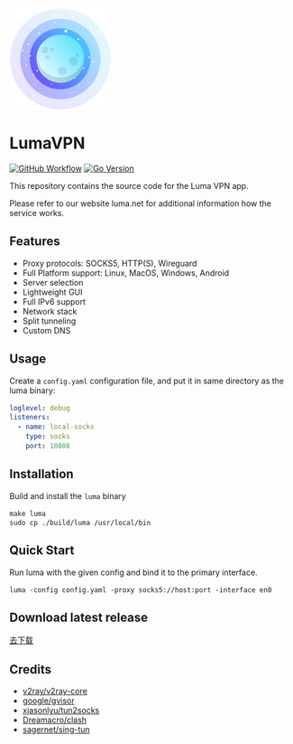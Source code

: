 ![LumaVPN](docs/icon.png)
# LumaVPN

[![GitHub Workflow][1]](https://github.com/lumavpn/luma/actions)
[![Go Version][2]](https://github.com/lumavpn/luma/blob/main/go.mod)

[1]: https://img.shields.io/github/actions/workflow/status/lumavpn/luma/dev.yml?logo=github
[2]: https://img.shields.io/github/go-mod/go-version/lumavpn/luma?logo=go

This repository contains the source code for the Luma VPN app.

Please refer to our website luma.net for additional information how the service works.

## Features

- Proxy protocols: SOCKS5, HTTP(S), Wireguard
- Full Platform support: Linux, MacOS, Windows, Android
- Server selection
- Lightweight GUI
- Full IPv6 support
- Network stack
- Split tunneling
- Custom DNS

## Usage

Create a `config.yaml` configuration file, and put it in same directory as the luma binary:

```yaml
loglevel: debug
listeners:
  - name: local-socks
    type: socks
    port: 10808
```

## Installation

Build and install the `luma` binary

```shell
make luma
sudo cp ./build/luma /usr/local/bin
```

## Quick Start

Run luma with the given config and bind it to the primary interface.

```shell
luma -config config.yaml -proxy socks5://host:port -interface en0
```

## Download latest release

[去下载](https://github.com/lumavpn/luma/releases)

## Credits

- [v2ray/v2ray-core](https://github.com/v2ray/v2ray-core)
- [google/gvisor](https://github.com/google/gvisor)
- [xjasonlyu/tun2socks](https://github.com/xjasonlyu/tun2socks)
- [Dreamacro/clash](https://github.com/Dreamacro/clash)
- [sagernet/sing-tun](https://github.com/sagernet/sing-tun)
